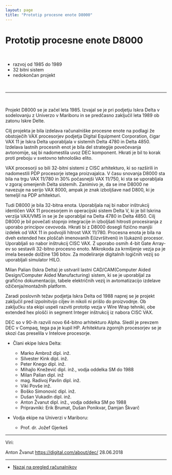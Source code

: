 ```yaml
---
layout: page
title: "Prototip procesne enote D8000"
---
```


# Prototip procesne enote D8000


<br>

 - razvoj od 1985 do 1989
 - 32 bitni sistem
 - nedokončan projekt

<br>


------

<br>

Projekt D8000 se je začel leta 1985. Izvajal se je pri podjetju Iskra Delta v sodelovanju z Univerzo v Mariboru
in se predčasno zaključil leta 1989 ob zatonu Iskre Delte.

Cilj projekta je bila izdelava računalniške procesne enote na podlagi že obstoječih VAX procesorjev podjetja
Digital Equipment Corporation, čigar VAX 11 je Iskra Delta uporabljala v sistemih Delta 4780 in Delta 4850.
Izdelava lastnih procesnih enot je bila del strategije povečevanja avtonomije, saj bi nadomestila uvoz DEC komponent.
Hkrati je bil to korak proti preboju v svetovno tehnološko elito.

VAX procesorji so bili 32-bitni sistemi z CISC arhitekturo, ki so razširili in nadomestili PDP procesorje
istega proizvajalca. V času snovanja D8000 sta bila na trgu VAX 11/780 in 30% počasnejši VAX 11/750, ki sta se
uporabljala v zgoraj omenjenih Delta sistemih. Zanimivo je, da se ime D8000 ne navezuje na serijo VAX 8000, ampak
je znak izboljšave nad D800, ki je temeljil na PDP arhitekturi.

Tudi D8000 je bila 32-bitna enota. Uporabljala naj bi nabor inštrukcij identičen VAX 11 procesorjem in operacijski
sistem Delta V, ki je bil Iskrina verzija VAX/VMS in se je že uporabljal na Delta 4780 in Delta 4850.
Cilj D8000 je bil povečati stopnjo integracije in izboljšati hitrosti procesiranja z uporabo principov cevovoda.
Hkrati bi z D8000 dosegli fizično manjši izdelek od VAX 11 in podvojili hitrost VAX 11/780.
Procesna enota je bila na dveh extended hex ploščah imenovanih E(izvršitveni) in I(ukazni) procesor. Uporabljali so
nabor inštrukcij CISC VAX. Z uporabo osmih 4-bit Gate Array-ev so sestavili 32-bitno procesno enoto.
Mikrokoda za krmiljenje vezja pa je imela besede dolžine 136 bitov.
Za modeliranje digitalnih logičnih vezij so uporabljali simulator HILO.

Milan Palian (Iskra Delta) je ustvaril lastni CAD/CAM(Computer Aided Design/Computer Aided Manufacturing) sistem,
ki se je uporabljal za grafično dokumentacijo, tabele električnih vezij in avtomatizacijo izdelave
ožičenja/montažnih platform.

Zaradi poslovnih težav podjetja Iskra Delta od 1988 naprej se je projekt zaključil pred izpolnitvijo ciljev in
nikoli ni prišlo do proizvodnje. Ob zaključku sta ekipi uspeli razviti prototip vezja v Wire Wrap tehniki,
obe extended hex plošči in segment Integer inštrukcij iz nabora CISC VAX. 

DEC so v 90-ih razvili novo 64-bitno arhitekturo Alpha. Sledil je prevzem DEC v Compaq, tega pa je kupil HP.
Arhitektura zgornjih procesorjev se je skozi čas preselila v Intelove procesorje.

* Člani ekipe Iskra Delta:
	* Marko Ambrož dipl. inž.
	* Silvester Kink dipl. inž.
	* Peter Knego dipl. inž.
	* Mihajlo Knežević dipl. inž., vodja oddelka SM do 1988
	* Milan Palian dipl. inž
	* mag. Radivoj Pavlin dipl. inž.
	* Viki Povše inž.
	* Boško Simonović dipl. inž.
	* Dušan Vukadin dipl. inž.
	* Anton Žvanut dipl. inž., vodja oddelka SM po 1988
	* Pripravniki: Erik Brumat, Dušan Ponikvar, Damjan Škvarč

* Vodja ekipe na Univerzi v Mariboru:
	* Prof. dr. Jožef Gjerkeš

------

Viri: 

Anton Žvanut
https://digital.com/about/dec/ 28.06.2018

------

 - [Nazaj na pregled računalnikov]({{site.base}}/SloRaDe/racunalniki)
